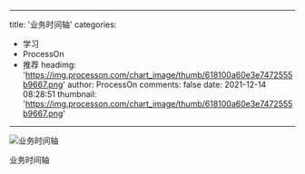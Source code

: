 
---
title: '业务时间轴'
categories: 
 - 学习
 - ProcessOn
 - 推荐
headimg: 'https://img.processon.com/chart_image/thumb/618100a60e3e7472555b9667.png'
author: ProcessOn
comments: false
date: 2021-12-14 08:28:51
thumbnail: 'https://img.processon.com/chart_image/thumb/618100a60e3e7472555b9667.png'
---

<div>   
<img class="thumb" alt="业务时间轴" src="https://img.processon.com/chart_image/thumb/618100a60e3e7472555b9667.png" referrerpolicy="no-referrer">
<p>业务时间轴</p>  
</div>
            